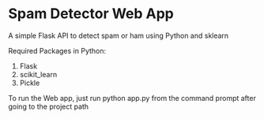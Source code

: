 # Spam Detector Web App

A simple Flask API to detect spam or ham using Python and sklearn

Required Packages in Python:
  1) Flask
  2) scikit_learn
  3) Pickle
 
To run the Web app, just run python app.py from the command prompt after going to the project path
